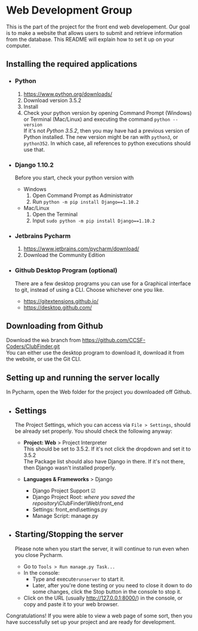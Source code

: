 # Web Development Group
This is the part of the project for the front end web developement. Our goal is to make a website that allows users to submit and retrieve information from the database. This README will explain how to set it up on your computer.

## Installing the required applications

* ###  Python 
    1. https://www.python.org/downloads/
    2. Download version 3.5.2
    3. Install
    4. Check your python version by opening Command Prompt (Windows) or Terminal (Mac/Linux) and executing the command `python --version`  
    If it's not *Python 3.5.2*, then you may have had a previous version of Python installed. The new version might be ran with `python3`, or `python352`. In which case, all references to python executions should use that.

* ### Django 1.10.2
    Before you start, check your python version with 
    * Windows
        1. Open Command Prompt as Administrator
        2. Run `python -m pip install Django==1.10.2`
    * Mac/Linux
        1. Open the Terminal
        2. Input `sudo python -m pip install Django==1.10.2`


* ### Jetbrains Pycharm 
    1. https://www.jetbrains.com/pycharm/download/
    2. Download the Community Edition

 * ### Github Desktop Program (optional)
    There are a few desktop programs you can use for a Graphical interface to git, instead of using a CLI. Choose whichever one you like.
    * https://gitextensions.github.io/
    * https://desktop.github.com/

## Downloading from Github

Download the `Web` branch from https://github.com/CCSF-Coders/ClubFinder.git  
You can either use the desktop program to download it, download it from the website, or use the Git CLI.

## Setting up and running the server locally
In Pycharm, open the Web folder for the project you downloaded off Github.

* ## Settings
    The Project Settings, which you can access via `File > Settings`, should be already set properly. You should check the following anyway:

    * **Project: Web** > Project Interpreter  
    This should be set to 3.5.2. If it's not click the dropdown and set it to 3.5.2  
    The Package list should also have Django in there. If it's not there, then Django wasn't installed properly.
    
    * **Languages & Frameworks** > Django  
        * Django Project Support ☑
        * Django Project Root: *where you saved the repository*\ClubFinder\Web\front_end
        * Settings: front_end\settings.py
        * Manage Script: manage.py
        
 * ## Starting/Stopping the server
    Please note when you start the server, it will continue to run even when you close Pycharm.
    * Go to `Tools > Run manage.py Task...` 
    * In the console:
        * Type and execute`runserver` to start it.
        * Later, after you're done testing or you need to close it down to do some changes, click the Stop button in the console to stop it.
    * Click on the URL (usually http://127.0.0.1:8000/) in the console, or copy and paste it to your web browser.

Congratulations! If you were able to view a web page of some sort, then you have successfully set up your project and are ready for development.